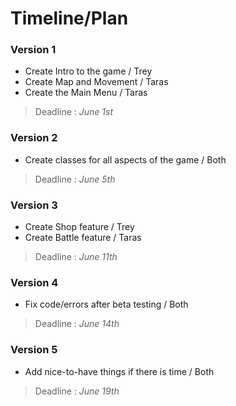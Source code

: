 # Timeline/Plan
### Version 1
- Create Intro to the game / Trey
- Create Map and Movement / Taras
- Create the Main Menu / Taras
> Deadline : _June 1st_

### Version 2
- Create classes for all aspects of the game / Both
> Deadline : _June 5th_

### Version 3
- Create Shop feature / Trey
- Create Battle feature / Taras
> Deadline : _June 11th_

### Version 4 
- Fix code/errors after beta testing / Both
> Deadline : _June 14th_

### Version 5
- Add nice-to-have things if there is time / Both
>Deadline : _June 19th_
  